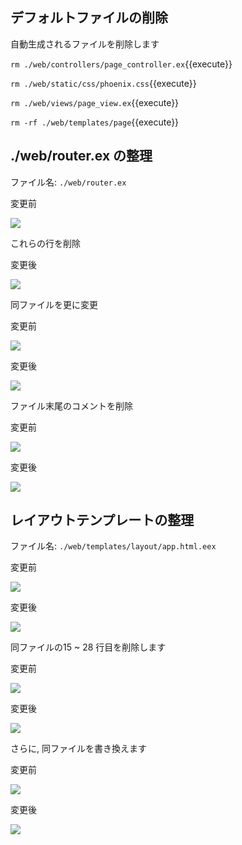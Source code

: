 ## デフォルトファイルの削除

自動生成されるファイルを削除します

`rm ./web/controllers/page_controller.ex`{{execute}}

`rm ./web/static/css/phoenix.css`{{execute}}

`rm ./web/views/page_view.ex`{{execute}}

`rm -rf ./web/templates/page`{{execute}}

## ./web/router.ex の整理

ファイル名: `./web/router.ex`

変更前

![](https://i.gyazo.com/30924d80239b6c97abf924a245a8cbcd.png)

これらの行を削除

変更後

![](https://i.gyazo.com/a818c95d96186419b710a7fbded90de9.png)

同ファイルを更に変更

変更前

![](https://i.gyazo.com/6e3cfe5cf579d770152373218b5d5c15.png)

変更後

![](https://i.gyazo.com/55023880def99fb48f4191d3019eb958.png)

ファイル末尾のコメントを削除

変更前

![](https://i.gyazo.com/ab2ec152a2744f0715dee7b5c8139c3c.png)

変更後

![](https://i.gyazo.com/17f323ad930688520c258de33e0f0718.png)


## レイアウトテンプレートの整理

ファイル名: `./web/templates/layout/app.html.eex`

変更前

![](https://i.gyazo.com/53bcaa7b3938bb912de4a4586b7fb175.png)

変更後

![](https://i.gyazo.com/c0be12ca8456ba15c245b426d2ac1608.png)

同ファイルの15 ~ 28 行目を削除します

変更前

![](https://i.gyazo.com/6fb682bf827f372eb4b1c869353a2f03.png)

変更後

![](https://i.gyazo.com/c0be12ca8456ba15c245b426d2ac1608.png)

さらに, 同ファイルを書き換えます

変更前

![](https://i.gyazo.com/c0be12ca8456ba15c245b426d2ac1608.png)

変更後

![](https://i.gyazo.com/47b524b7b3b0dc5327dba4aee8836eb3.png)
